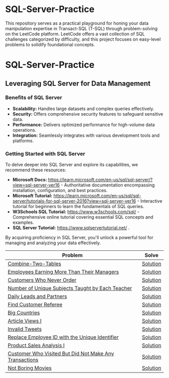 # SQL-Server-Practice
This repository serves as a practical playground for honing your data manipulation expertise in Transact-SQL (T-SQL) through problem-solving on the LeetCode platform. LeetCode offers a vast collection of SQL challenges categorized by difficulty, and this project focuses on easy-level problems to solidify foundational concepts.
# SQL-Server-Practice
## Leveraging SQL Server for Data Management

### Benefits of SQL Server

* **Scalability:** Handles large datasets and complex queries effectively.
* **Security:** Offers comprehensive security features to safeguard sensitive data.
* **Performance:** Delivers optimized performance for high-volume data operations.
* **Integration:** Seamlessly integrates with various development tools and platforms.

### Getting Started with SQL Server

To delve deeper into SQL Server and explore its capabilities, we recommend these resources:

* **Microsoft Docs:** https://learn.microsoft.com/en-us/sql/sql-server/?view=sql-server-ver16 - Authoritative documentation encompassing installation, configuration, and best practices.
* **Microsoft Tutorial:** https://learn.microsoft.com/en-us/sql/sql-server/tutorials-for-sql-server-2016?view=sql-server-ver16 - Interactive tutorial for beginners to learn the fundamentals of SQL queries.
* **W3Schools SQL Tutorial:** https://www.w3schools.com/sql/ - Comprehensive online tutorial covering essential SQL concepts and examples.
* **SQL Server Tutorial:** https://www.sqlservertutorial.net/ .

By acquiring proficiency in SQL Server, you'll unlock a powerful tool for managing and analyzing your data effectively.

<table>
  <thead>
    <tr>
      <th>Problem</th>
      <th>Solve</th>
    </tr>
  </thead>
  <tbody>
    <tr>
      <td><a href="https://leetcode.com/problems/combine-two-tables/">Combine-Two-Tables</a></td>
      <td><a href="https://github.com/Mohamed-Abdel-hamed/SQL-Server-Practice/blob/master/175.%20Combine%20Two%20Tables.sql"> Solution </a></td>
    </tr>
    <tr>
      <td><a href="https://leetcode.com/problems/employees-earning-more-than-their-managers/">Employees Earning More Than Their Managers</a></td>
      <td><a href="https://github.com/Mohamed-Abdel-hamed/SQL-Server-Practice/blob/master/181.%20Employees%20Earning%20More%20Than%20Their%20Managers.sql" >Solution </a></td>
    </tr>
    <tr>
      <td><a href="https://leetcode.com/problems/customers-who-never-order/">Customers Who Never Order</a></td>
      <td><a href="https://github.com/Mohamed-Abdel-hamed/SQL-Server-Practice/blob/master/183.%20Customers%20Who%20Never%20Order.sql"> Solution </a></td>
    </tr>
    <tr>
      <td><a href="https://leetcode.com/problems/number-of-unique-subjects-taught-by-each-teacher/">Number of Unique Subjects Taught by Each Teacher</a></td>
      <td><a href="https://github.com/Mohamed-Abdel-hamed/SQL-Server-Practice/blob/master/2356.%20Number%20of%20Unique%20Subjects%20Taught%20by%20Each%20Teacher.sql"> Solution </a></td>
    </tr>
    <tr>
      <td><a href="https://leetcode.com/problems/daily-leads-and-partners/">Daily Leads and Partners</a></td>
      <td><a href="https://github.com/Mohamed-Abdel-hamed/SQL-Server-Practice/blob/master/1693.%20Daily%20Leads%20and%20Partners.sql"> Solution </a></td>
    </tr>
    <tr>
      <td><a href="https://leetcode.com/problems/find-customer-referee/">Find Customer Referee</a></td>
      <td><a href="https://github.com/Mohamed-Abdel-hamed/SQL-Server-Practice/blob/master/584.%20Find%20Customer%20Referee.sql"> Solution </a></td>
    </tr>
    <tr>
      <td><a href="https://leetcode.com/problems/big-countries/">Big Countries</a></td>
      <td><a href="https://github.com/Mohamed-Abdel-hamed/SQL-Server-Practice/blob/master/595.%20Big%20Countries.sql"> Solution </a></td>
    </tr>
    <tr>
      <td><a href="https://leetcode.com/problems/article-views-i/">Article Views I</a></td>
      <td><a href="https://github.com/Mohamed-Abdel-hamed/SQL-Server-Practice/blob/master/1148.%20Article%20Views%20I.sql"> Solution </a></td>
    </tr>
    <tr>
      <td><a href="https://leetcode.com/problems/invalid-tweets/">Invalid Tweets</a></td>
      <td><a href="https://github.com/Mohamed-Abdel-hamed/SQL-Server-Practice/blob/master/1683.%20Invalid%20Tweets.sql" >Solution </a></td>
    </tr>
    <tr>
      <td><a href="https://leetcode.com/problems/replace-employee-id-with-the-unique-identifier/">Replace Employee ID with the Unique Identifier</a></td>
      <td><a href="https://github.com/Mohamed-Abdel-hamed/SQL-Server-Practice/blob/master/1378.%20Replace%20Employee%20ID%20With%20The%20Unique%20Identifier.sql"> Solution </a></td>
    </tr>
    <tr>
      <td><a href="https://leetcode.com/problems/product-sales-analysis-i/">Product Sales Analysis I</a></td>
      <td><a href="https://github.com/Mohamed-Abdel-hamed/SQL-Server-Practice/blob/master/1068.%20Product%20Sales%20Analysis%20I.sql"> Solution </a></td>
    </tr>
    <tr>
      <td><a href="https://leetcode.com/problems/customer-who-visited-but-did-not-make-any-transactions/">Customer Who Visited But Did Not Make Any Transactions</a></td>
      <td><a href="https://github.com/Mohamed-Abdel-hamed/SQL-Server-Practice/blob/master/1581.%20Customer%20Who%20Visited%20but%20Did%20Not%20Make%20Any%20Transactions.sql"> Solution </a></td>
    </tr>
    <tr>
      <td><a href="https://leetcode.com/problems/not-boring-movies/">Not Boring Movies</a></td>
      <td><a href="https://github.com/Mohamed-Abdel-hamed/SQL-Server-Practice/blob/master/620.%20Not%20Boring%20Movies.sql"> Solution </a></td>
    </tr>
  </tbody>
</table>


